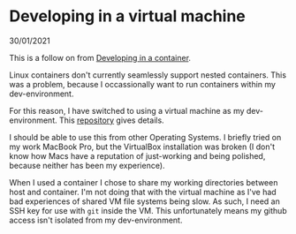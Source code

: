 # Developing in a virtual machine

30/01/2021

This is a follow on from
[Developing in a container](02-developing-in-a-container.md).

Linux containers don't currently seamlessly support nested containers. This was
a problem, because I occassionally want to run containers within my
dev-environment.

For this reason, I have switched to using a virtual machine as my
dev-environment. This [repository](https://github.com/ccouzens/dev-vm) gives
details.

I should be able to use this from other Operating Systems. I briefly tried on my
work MacBook Pro, but the VirtualBox installation was broken (I don't know how
Macs have a reputation of just-working and being polished, because neither has
been my experience).

When I used a container I chose to share my working directories between host and
container. I'm not doing that with the virtual machine as I've had bad
experiences of shared VM file systems being slow. As such, I need an SSH key for
use with `git` inside the VM. This unfortunately means my github access isn't
isolated from my dev-environment.
